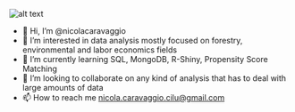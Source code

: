![alt text](https://i.imgur.com/iRxRVZr.jpg)

- 👋 Hi, I’m @nicolacaravaggio
- 👀 I’m interested in data analysis mostly focused on forestry, environmental and labor economics fields
- 🌱 I’m currently learning SQL, MongoDB, R-Shiny, Propensity Score Matching
- 💞️ I’m looking to collaborate on any kind of analysis that has to deal with large amounts of data
- 📫 How to reach me nicola.caravaggio.cilu@gmail.com

<!---
nicolacaravaggio/nicolacaravaggio is a ✨ special ✨ repository because its `README.md` (this file) appears on your GitHub profile.
You can click the Preview link to take a look at your changes.
--->

